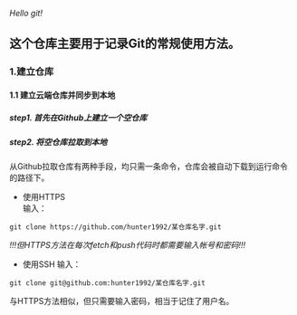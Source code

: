 *Hello git!*

## 这个仓库主要用于记录Git的常规使用方法。
### 1.建立仓库
#### 1.1 建立云端仓库并同步到本地
##### step1. 首先在Github上建立一个空仓库   
##### step2. 将空仓库拉取到本地

从Github拉取仓库有两种手段，均只需一条命令，仓库会被自动下载到运行命令的路径下。

+ 使用HTTPS   
输入：

```
git clone https://github.com/hunter1992/某仓库名字.git
```
   
*!!!但HTTPS方法在每次fetch和push代码时都需要输入帐号和密码!!!*
+ 使用SSH
输入：   
```
git clone git@github.com:hunter1992/某仓库名字.git
```
与HTTPS方法相似，但只需要输入密码，相当于记住了用户名。
